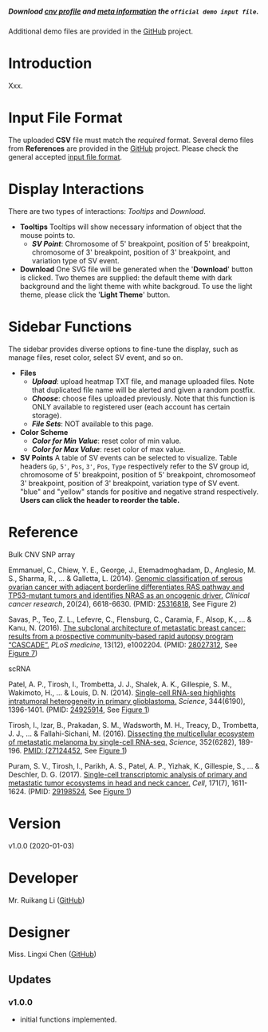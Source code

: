 ##### Download [cnv profile](https://raw.githubusercontent.com/paprikachan/Oviz-SingleCell-demo/master/CNV/demo_data/SCYN/T10_cnv.csv) and [meta information](https://github.com/paprikachan/Oviz-SingleCell-demo/blob/master/CNV/demo_data/SCYN/T10_meta.csv) the `official demo input file`.

Additional demo files are provided in the [GitHub](https://github.com/paprikachan/Oviz-SingleCell-demo/tree/master/CNV/demo_data/SCYN) project.

# Introduction
Xxx. 

# Input File Format
The uploaded **CSV** file must match the *required* format. Several demo files from **References** are provided in the [GitHub](https://github.com/paprikachan/Oviz-SingleCell-demo/tree/master/CNV/demo_data) project. Please check the general accepted [input file format](https://github.com/paprikachan/Oviz-SingleCell-demo/blob/master/CNV/markdown/CNV_input_format.markdown).

# Display Interactions
There are two types of interactions: *Tooltips* and *Download*.

- **Tooltips**
  Tooltips will show necessary information of object that the mouse points to.
  + __*SV Point*__: Chromosome of 5' breakpoint, position of 5' breakpoint, chromosome of 3' breakpoint, position of 3' breakpoint, and variation type of SV event.
- **Download**
  One SVG file will be generated when the '**Download**' button is clicked. Two themes are supplied: the default theme with dark background and the light theme with white backgroud. To use the light theme, please click the '**Light Theme**' button.

# Sidebar Functions
The sidebar provides diverse options to fine-tune the display, such as manage files, reset color, select SV event, and so on.

- **Files**
  + __*Upload*__: upload heatmap TXT file, and manage uploaded files. Note that duplicated file name will be alerted and given a random postfix.
  + __*Choose*__: choose files uploaded previously. Note that this function is ONLY available to registered user (each account has certain storage).
  + __*File Sets*__: NOT available to this page.
- **Color Scheme**
  + __*Color for Min Value*__: reset color of min value.
  + __*Color for Max Value*__: reset color of max value.
- **SV Points**
  A table of SV events can be selected to visualize. Table headers `Gp`, `5'`, `Pos`, `3'`, `Pos`, `Type` respectively refer to the SV group id, chromosome of 5' breakpoint, position of 5' breakpoint, chromosomeof 3' breakpoint, position of 3' breakpoint, variation type of SV event. "blue" and "yellow" stands for positive and negative strand respectively. **Users can click the header to reorder the table.**



# Reference



Bulk CNV SNP array

Emmanuel, C., Chiew, Y. E., George, J., Etemadmoghadam, D., Anglesio, M. S., Sharma, R., ... & Galletta, L. (2014). 
[Genomic classification of serous ovarian cancer with adjacent borderline differentiates RAS pathway and TP53-mutant tumors and identifies NRAS as an oncogenic driver.](https://clincancerres.aacrjournals.org/content/20/24/6618)
*Clinical cancer research*, 20(24), 6618-6630.
(PMID: [25316818](https://www.ncbi.nlm.nih.gov/pubmed/25316818), See Figure 2)

Savas, P., Teo, Z. L., Lefevre, C., Flensburg, C., Caramia, F., Alsop, K., ... & Kanu, N. (2016). [The subclonal architecture of metastatic breast cancer: results from a prospective community-based rapid autopsy program “CASCADE”.](https://journals.plos.org/plosmedicine/article?id=10.1371/journal.pmed.1002204)
*PLoS medicine*, 13(12), e1002204.
(PMID: [28027312](https://www.ncbi.nlm.nih.gov/pubmed/28027312), See [Figure 7](https://www.ncbi.nlm.nih.gov/pmc/articles/PMC5189956/figure/pmed.1002204.g007/))

scRNA

Patel, A. P., Tirosh, I., Trombetta, J. J., Shalek, A. K., Gillespie, S. M., Wakimoto, H., ... & Louis, D. N. (2014). 
[Single-cell RNA-seq highlights intratumoral heterogeneity in primary glioblastoma.](https://science.sciencemag.org/content/344/6190/1396)
*Science*, 344(6190), 1396-1401.
(PMID: [24925914](https://www.ncbi.nlm.nih.gov/pubmed/24925914), See [Figure 1](https://www.ncbi.nlm.nih.gov/pmc/articles/PMC4123637/figure/F1/))

Tirosh, I., Izar, B., Prakadan, S. M., Wadsworth, M. H., Treacy, D., Trombetta, J. J., ... & Fallahi-Sichani, M. (2016). 
[Dissecting the multicellular ecosystem of metastatic melanoma by single-cell RNA-seq.](https://science.sciencemag.org/content/352/6282/189)
*Science*, 352(6282), 189-196.
[PMID: (27124452](https://www.ncbi.nlm.nih.gov/pubmed/27124452), See [Figure 1](https://www.ncbi.nlm.nih.gov/pmc/articles/PMC4944528/figure/F1/))

Puram, S. V., Tirosh, I., Parikh, A. S., Patel, A. P., Yizhak, K., Gillespie, S., ... & Deschler, D. G. (2017). 
[Single-cell transcriptomic analysis of primary and metastatic tumor ecosystems in head and neck cancer.](https://www.cell.com/cell/fulltext/S0092-8674(17)31270-9?cid=tw%26p)
*Cell*, 171(7), 1611-1624.
(PMID: [29198524](https://www.ncbi.nlm.nih.gov/pubmed/29198524), See [Figure 1](https://www.ncbi.nlm.nih.gov/pmc/articles/PMC5878932/figure/F1/))





# Version

v1.0.0 (2020-01-03)

# Developer

Mr. Ruikang Li ([GitHub](xxx))

# Designer

Miss. Lingxi Chen ([GitHub](https://github.com/paprikachan))

## Updates

### v1.0.0

   - initial functions implemented.
